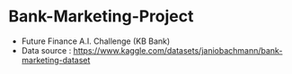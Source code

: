 # Bank-Marketing-Project
- Future Finance A.I. Challenge (KB Bank)
- Data source : https://www.kaggle.com/datasets/janiobachmann/bank-marketing-dataset

